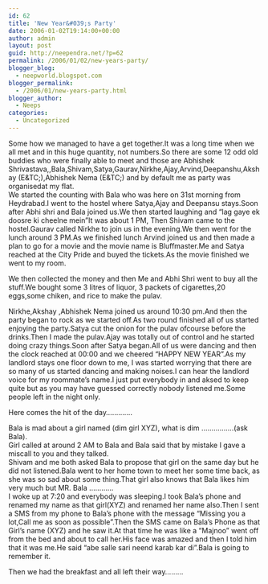```yaml
---
id: 62
title: 'New Year&#039;s Party'
date: 2006-01-02T19:14:00+00:00
author: admin
layout: post
guid: http://neependra.net/?p=62
permalink: /2006/01/02/new-years-party/
blogger_blog:
  - neepworld.blogspot.com
blogger_permalink:
  - /2006/01/new-years-party.html
blogger_author:
  - Neeps
categories:
  - Uncategorized
---
```

Some how we managed to have a get together.It was a long time when we all met and in this huge quantity, not numbers.So there are some 12 odd old buddies who were finally able to meet and those are Abhishek Shrivastava,,Bala,Shivam,Satya,Gaurav,Nirkhe,Ajay,Arvind,Deepanshu,Akshay (E&TC;),Abhishek Nema (E&TC;) and by default me as party was organisedat my flat.  
We started the counting with Bala who was here on 31st morning from Heydrabad.I went to the hostel where Satya,Ajay and Deepansu stays.Soon after Abhi shri and Bala joined us.We then started laughing and &#8220;lag gaye ek doosre ki cheelne mein&#8221;It was about 1 PM, Then Shivam came to the hostel.Gaurav called Nirkhe to join us in the evening.We then went for the lunch around 3 PM.As we finished lunch Arvind joined us and then made a plan to go for a movie and the movie name is Bluffmaster.Me and Satya reached at the City Pride and buyed the tickets.As the movie finished we went to my room.

We then collected the money and then Me and Abhi Shri went to buy all the stuff.We bought some 3 litres of liquor, 3 packets of cigarettes,20 eggs,some chiken, and rice to make the pulav.

Nirkhe,Akshay ,Abhishek Nema joined us around 10:30 pm.And then the party began to rock as we started off.As two round finished all of us started enjoying the party.Satya cut the onion for the pulav ofcourse before the drinks.Then I made the pulav.Ajay was totally out of control and he started doing crazy things.Soon after Satya began.All of us were dancing and then the clock reached at 00:00 and we cheered &#8220;HAPPY NEW YEAR&#8221;.As my landlord stays one floor down to me, I was started worrying that there are so many of us started dancing and making noises.I can hear the landlord voice for my roommate&#8217;s name.I just put everybody in and aksed to keep quite but as you may have guessed correctly nobody listened me.Some people left in the night only.

Here comes the hit of the day&#8230;&#8230;&#8230;&#8230;.

Bala is mad about a girl named (dim girl XYZ), what is dim &#8230;&#8230;&#8230;&#8230;&#8230;.(ask Bala).  
Girl called at around 2 AM to Bala and Bala said that by mistake I gave a miscall to you and they talked.  
Shivam and me both asked Bala to propose that girl on the same day but he did not listened.Bala went to her home town to meet her some time back, as she was so sad about some thing.That girl also knows that Bala likes him very much but MR. Bala &#8230;&#8230;&#8230;&#8230;  
I woke up at 7:20 and everybody was sleeping.I took Bala&#8217;s phone and renamed my name as that girl(XYZ) and renamed her name also.Then I sent a SMS from my phone to Bala&#8217;s phone with the message &#8220;Missing you a lot,Call me as soon as possible&#8221;.Then the SMS came on Bala&#8217;s Phone as that Girl&#8217;s name (XYZ) and he saw it.At that time he was like a &#8220;Majnoo&#8221; went off from the bed and about to call her.His face was amazed and then I told him that it was me.He said &#8220;abe salle sari neend karab kar di&#8221;.Bala is going to remember it.

Then we had the breakfast and all left their way&#8230;&#8230;&#8230;
